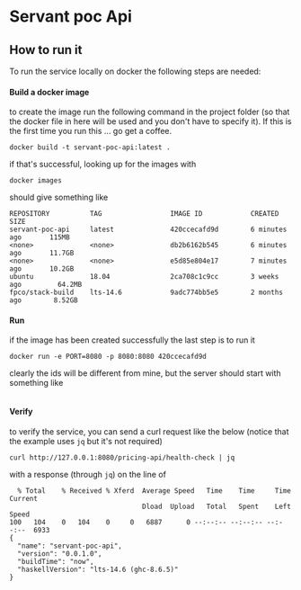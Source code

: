 # Servant poc Api

## How to run it
To run the service locally on docker the following steps are needed:

#### Build a docker image
to create the image run the following command in the project folder (so that the docker file in here will be used and you don't have to specify it). If this is the first time you run this ... go get a coffee.
```
docker build -t servant-poc-api:latest .
```
if that's successful, looking up for the images with
```
docker images
```
should give something like
```
REPOSITORY          TAG                 IMAGE ID            CREATED             SIZE
servant-poc-api     latest              420ccecafd9d        6 minutes ago       115MB
<none>              <none>              db2b6162b545        6 minutes ago       11.7GB
<none>              <none>              e5d85e804e17        7 minutes ago       10.2GB
ubuntu              18.04               2ca708c1c9cc        3 weeks ago         64.2MB
fpco/stack-build    lts-14.6            9adc774bb5e5        2 months ago        8.52GB
```

#### Run
if the image has been created successfully the last step is to run it
```
docker run -e PORT=8080 -p 8080:8080 420ccecafd9d
```
clearly the ids will be different from mine, but the server should start with something like
```

```

#### Verify
to verify the service, you can send a curl request like the below (notice that the example uses `jq` but it's not required)
```
curl http://127.0.0.1:8080/pricing-api/health-check | jq
```
with a response (through `jq`) on the line of
```
  % Total    % Received % Xferd  Average Speed   Time    Time     Time  Current
                                 Dload  Upload   Total   Spent    Left  Speed
100   104    0   104    0     0   6887      0 --:--:-- --:--:-- --:--:--  6933
{
  "name": "servant-poc-api",
  "version": "0.0.1.0",
  "buildTime": "now",
  "haskellVersion": "lts-14.6 (ghc-8.6.5)"
}
```